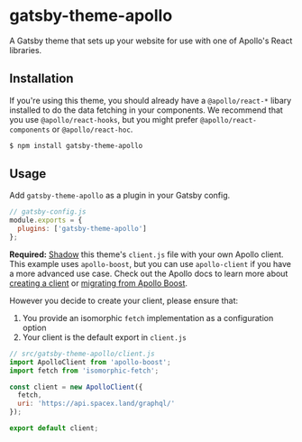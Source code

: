 # gatsby-theme-apollo

A Gatsby theme that sets up your website for use with one of Apollo's React libraries.

## Installation

If you're using this theme, you should already have a `@apollo/react-*` libary installed to do the data fetching in your components. We recommend that you use `@apollo/react-hooks`, but you might prefer `@apollo/react-components` or `@apollo/react-hoc`.

```bash
$ npm install gatsby-theme-apollo
```

## Usage

Add `gatsby-theme-apollo` as a plugin in your Gatsby config.

```js
// gatsby-config.js
module.exports = {
  plugins: ['gatsby-theme-apollo']
};
```

**Required:** [Shadow](https://www.gatsbyjs.org/blog/2019-04-29-component-shadowing/) this theme's `client.js` file with your own Apollo client. This example uses `apollo-boost`, but you can use `apollo-client` if you have a more advanced use case. Check out the Apollo docs to learn more about [creating a client](https://www.apollographql.com/docs/react/essentials/get-started/#create-a-client) or [migrating from Apollo Boost](https://www.apollographql.com/docs/react/advanced/boost-migration/).

However you decide to create your client, please ensure that:

1. You provide an isomorphic `fetch` implementation as a configuration option
2. Your client is the default export in `client.js`

```js
// src/gatsby-theme-apollo/client.js
import ApolloClient from 'apollo-boost';
import fetch from 'isomorphic-fetch';

const client = new ApolloClient({
  fetch,
  uri: 'https://api.spacex.land/graphql/'
});

export default client;
```
